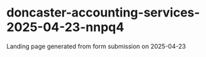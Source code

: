 # doncaster-accounting-services-2025-04-23-nnpq4
Landing page generated from form submission on 2025-04-23
